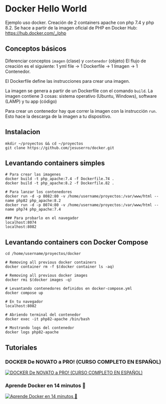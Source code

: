 # Docker Hello World

Ejemplo uso docker. Creación de 2 containers apache con php 7.4 y php 8.2.
Se hace a partir de la imagen oficial de PHP en Docker Hub: <https://hub.docker.com/_/php>

## Conceptos básicos

Diferenciar conceptos `imagen` (clase) y `contenedor` (objeto)
El flujo de creación es el siguiente: 1 yml file -> 1 Dockerfile -> 1 Imagen -> 1 Contenedor.

El Dockerfile define las instrucciones para crear una imagen.

La imagen se genera a partir de un Dockerfile con el comando `build`. La imagen contiene 3 cosas: sistema operativo (Ubuntu, Windows), software (LAMP) y tu app (código)

Para crear un contenedor hay que correr la imagen con la instrucción `run`. Esto hace la descarga de la imagen a tu dispositivo.

## Instalacion

``` shell
mkdir ~/proyectos && cd ~/proyectos
git clone https://github.com/jesuserro/docker.git
```

## Levantando containers simples

``` shell
# Para crear las imagenes
docker build -t php_apache:7.4 -f Dockerfile.74 .
docker build -t php_apache:8.2 -f Dockerfile.82 .

# Para lanzar los contenedores
docker run -d -p 8082:80 -v /home/username/proyectos:/var/www/html --name php82 php_apache:8.2
docker run -d -p 8074:80 -v /home/username/proyectos:/var/www/html --name php74 php_apache:7.4

### Para probarlo en el navegador
localhost:8074
localhost:8082
```

## Levantando containers con Docker Compose

``` shell
cd /home/username/proyectos/docker

# Removing all previous docker containers  
docker container rm -f $(docker container ls -aq)

# Removing all previous docker images  
docker rmi $(docker images -q)

# Levantando contenedores definidos en docker-compose.yml
docker compose up

# En tu navegador
localhost:8082

# Abriendo terminal del contenedor
docker exec -it php82-apache /bin/bash

# Mostrando logs del contenedor
docker logs php82-apache
```

## Tutoriales

### DOCKER De NOVATO a PRO! (CURSO COMPLETO EN ESPAÑOL)

[![DOCKER De NOVATO a PRO! (CURSO COMPLETO EN ESPAÑOL)](https://img.youtube.com/vi/CV_Uf3Dq-EU/0.jpg)](https://www.youtube.com/watch?v=CV_Uf3Dq-EU)

### Aprende Docker en 14 minutos 🐳

[![Aprende Docker en 14 minutos 🐳](https://img.youtube.com/vi/6idFknRIOp4/0.jpg)](https://www.youtube.com/watch?v=6idFknRIOp4)
